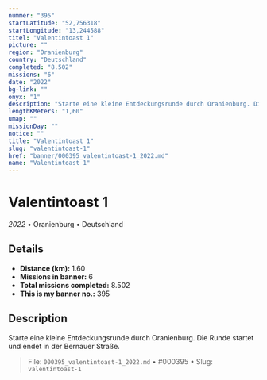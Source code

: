```yaml
---
nummer: "395"
startLatitude: "52,756318"
startLongitude: "13,244588"
titel: "Valentintoast 1"
picture: ""
region: "Oranienburg"
country: "Deutschland"
completed: "8.502"
missions: "6"
date: "2022"
bg-link: ""
onyx: "1"
description: "Starte eine kleine Entdeckungsrunde durch Oranienburg. Die Runde startet und endet in der Bernauer Straße."
lengthKMeters: "1,60"
umap: ""
missionDay: ""
notice: ""
title: "Valentintoast 1"
slug: "valentintoast-1"
href: "banner/000395_valentintoast-1_2022.md"
name: "Valentintoast 1"
---
```

# Valentintoast 1

*2022* • Oranienburg • Deutschland





## Details
- **Distance (km):** 1.60
- **Missions in banner:** 6
- **Total missions completed:** 8.502
- **This is my banner no.:** 395



## Description
Starte eine kleine Entdeckungsrunde durch Oranienburg. Die Runde startet und endet in der Bernauer Straße.




> File: `000395_valentintoast-1_2022.md` • #000395 • Slug: `valentintoast-1`
